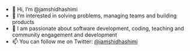 - 👋 Hi, I’m @jamshidhashimi
- 👀 I’m interested in solving problems, managing teams and building products
- 💞️ I am passionate about software development, coding, teaching and community engagement and development
- 📫 You can follow me on Twitter: [@jamshidhashimi](https://twitter.com/jamshidhashimi)

<!---
jamshidhashimi/jamshidhashimi is a ✨ special ✨ repository because its `README.md` (this file) appears on your GitHub profile.
You can click the Preview link to take a look at your changes.
--->
